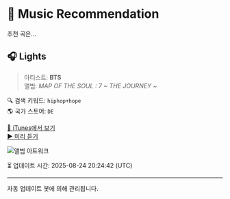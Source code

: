 
# 🎵 Music Recommendation

추천 곡은...

## 🎧 Lights  
> 아티스트: **BTS**  
> 앨범: _MAP OF THE SOUL : 7 ~ THE JOURNEY ~_  

🔍 검색 키워드: `hiphop+hope`  
🌎 국가 스토어: `DE`

[🔗 iTunes에서 보기](https://music.apple.com/de/album/lights/1517969553?i=1517969730&uo=4)  
[▶️ 미리 듣기](https://audio-ssl.itunes.apple.com/itunes-assets/AudioPreview115/v4/4d/70/d9/4d70d9f9-e38d-3b9b-b60d-9a2e71d86e61/mzaf_12630989729922422075.plus.aac.p.m4a)

![앨범 아트워크](https://is1-ssl.mzstatic.com/image/thumb/Music115/v4/89/a4/81/89a481e5-2784-70d6-8404-3642871ca493/20UMGIM44782.rgb.jpg/100x100bb.jpg)

⏳ 업데이트 시간: 2025-08-24 20:24:42 (UTC)

---
자동 업데이트 봇에 의해 관리됩니다.
